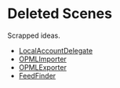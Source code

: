 # Deleted Scenes

Scrapped ideas.

- [LocalAccountDelegate](https://github.com/jocmp/capyreader/blob/722c9080e237111c4a8134a664e3f2e31c030fa6/basil/src/main/java/com/jocmp/basil/accounts/LocalAccountDelegate.kt)
- [OPMLImporter](https://github.com/jocmp/capyreader/blob/722c9080e237111c4a8134a664e3f2e31c030fa6/basil/src/main/java/com/jocmp/basil/opml/OPMLImporter.kt)
- [OPMLExporter](https://github.com/jocmp/capyreader/blob/722c9080e237111c4a8134a664e3f2e31c030fa6/app/src/main/java/com/jocmp/basilreader/ui/accounts/OPMLExporter.kt)
- [FeedFinder](https://github.com/jocmp/feedfinder-kt)
